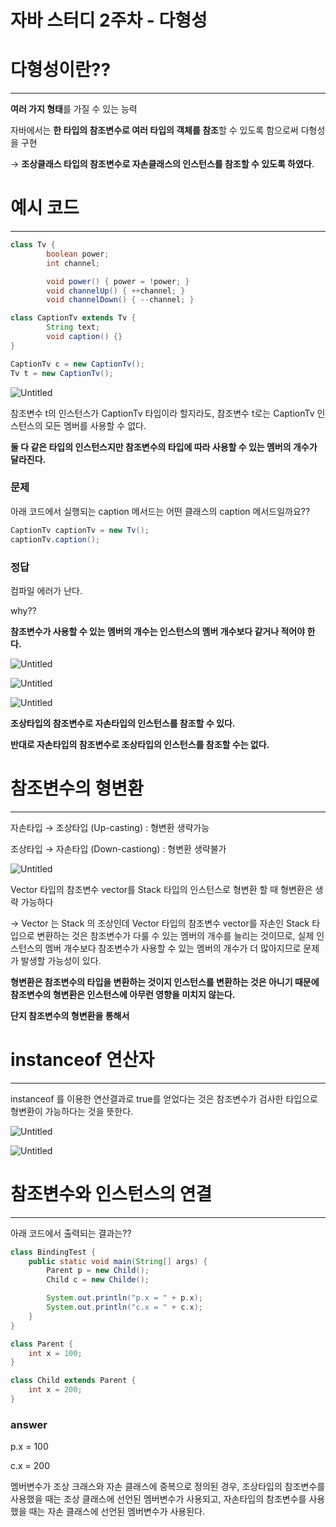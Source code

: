 # 자바 스터디 2주차 - 다형성

# 다형성이란??

---

**여러 가지 형태**를 가질 수 있는 능력

자바에서는 **한 타입의 참조변수로 여러 타입의 객체를 참조**할 수 있도록 함으로써 다형성을 구현

→ **조상클래스 타입의 참조변수로 자손클래스의 인스턴스를 참조할 수 있도록 하였다**.

# 예시 코드

---

```java
class Tv {
		boolean power;
		int channel;

		void power() { power = !power; }
		void channelUp() { ++channel; }
		void channelDown() { --channel; }

class CaptionTv extends Tv {
		String text;
		void caption() {}
}
```

```java
CaptionTv c = new CaptionTv();
Tv t = new CaptionTv();
```

![Untitled](%E1%84%8C%E1%85%A1%E1%84%87%E1%85%A1%20%E1%84%89%E1%85%B3%E1%84%90%E1%85%A5%E1%84%83%E1%85%B5%202%E1%84%8C%E1%85%AE%E1%84%8E%E1%85%A1%20-%20%E1%84%83%E1%85%A1%E1%84%92%E1%85%A7%E1%86%BC%E1%84%89%E1%85%A5%E1%86%BC%201bcb648e4dcd4207b8f464598e69e906/Untitled.png)

참조변수 t의 인스턴스가 CaptionTv 타입이라 할지라도, 참조변수 t로는 CaptionTv 인스턴스의 모든 멤버를 사용할 수 없다.

**둘 다 같은 타입의 인스턴스지만 참조변수의 타입에 따라 사용할 수 있는 멤버의 개수가 달라진다.**

### 문제

아래 코드에서 실행되는 caption 메서드는 어떤 클래스의 caption 메서드일까요??

```java
CaptionTv captionTv = new Tv();
captionTv.caption();
```

### 정답

컴파일 에러가 난다.

why??

**참조변수가 사용할 수 있는 멤버의 개수는 인스턴스의 멤버 개수보다 같거나 적어야 한다.**

![Untitled](%E1%84%8C%E1%85%A1%E1%84%87%E1%85%A1%20%E1%84%89%E1%85%B3%E1%84%90%E1%85%A5%E1%84%83%E1%85%B5%202%E1%84%8C%E1%85%AE%E1%84%8E%E1%85%A1%20-%20%E1%84%83%E1%85%A1%E1%84%92%E1%85%A7%E1%86%BC%E1%84%89%E1%85%A5%E1%86%BC%201bcb648e4dcd4207b8f464598e69e906/Untitled%201.png)

![Untitled](%E1%84%8C%E1%85%A1%E1%84%87%E1%85%A1%20%E1%84%89%E1%85%B3%E1%84%90%E1%85%A5%E1%84%83%E1%85%B5%202%E1%84%8C%E1%85%AE%E1%84%8E%E1%85%A1%20-%20%E1%84%83%E1%85%A1%E1%84%92%E1%85%A7%E1%86%BC%E1%84%89%E1%85%A5%E1%86%BC%201bcb648e4dcd4207b8f464598e69e906/Untitled%202.png)

![Untitled](%E1%84%8C%E1%85%A1%E1%84%87%E1%85%A1%20%E1%84%89%E1%85%B3%E1%84%90%E1%85%A5%E1%84%83%E1%85%B5%202%E1%84%8C%E1%85%AE%E1%84%8E%E1%85%A1%20-%20%E1%84%83%E1%85%A1%E1%84%92%E1%85%A7%E1%86%BC%E1%84%89%E1%85%A5%E1%86%BC%201bcb648e4dcd4207b8f464598e69e906/Untitled%203.png)

**조상타입의 참조변수로 자손타입의 인스턴스를 참조할 수 있다.**

**반대로 자손타입의 참조변수로 조상타입의 인스턴스를 참조할 수는 없다.**

# 참조변수의 형변환

---

자손타입 → 조상타입 (Up-casting) : 형변환 생략가능

조상타입 → 자손타입 (Down-castiong) : 형변환 생략불가

![Untitled](%E1%84%8C%E1%85%A1%E1%84%87%E1%85%A1%20%E1%84%89%E1%85%B3%E1%84%90%E1%85%A5%E1%84%83%E1%85%B5%202%E1%84%8C%E1%85%AE%E1%84%8E%E1%85%A1%20-%20%E1%84%83%E1%85%A1%E1%84%92%E1%85%A7%E1%86%BC%E1%84%89%E1%85%A5%E1%86%BC%201bcb648e4dcd4207b8f464598e69e906/Untitled%204.png)

Vector 타입의 참조변수 vector를 Stack 타입의 인스턴스로 형변환 할 때 형변환은 생략 가능하다

→ Vector 는 Stack 의 조상인데 Vector 타입의 참조변수 vector를 자손인 Stack 타입으로 변환하는 것은 참조변수가 다룰 수 있는 멤버의 개수를 늘리는 것이므로, 실제 인스턴스의 멤버 개수보다 참조변수가 사용할 수 있는 멤버의 개수가 더 많아지므로 문제가 발생할 가능성이 있다.

**형변환은 참조변수의 타입을 변환하는 것이지 인스턴스를 변환하는 것은 아니기 때문에 참조변수의 형변환은 인스턴스에 아무런 영향을 미치지 않는다.**

**단지 참조변수의 형변환을 통해서**

# instanceof 연산자

---

instanceof 를 이용한 연산결과로 true를 얻었다는 것은 참조변수가 검사한 타입으로 형변환이 가능하다는 것을 뜻한다.

![Untitled](%E1%84%8C%E1%85%A1%E1%84%87%E1%85%A1%20%E1%84%89%E1%85%B3%E1%84%90%E1%85%A5%E1%84%83%E1%85%B5%202%E1%84%8C%E1%85%AE%E1%84%8E%E1%85%A1%20-%20%E1%84%83%E1%85%A1%E1%84%92%E1%85%A7%E1%86%BC%E1%84%89%E1%85%A5%E1%86%BC%201bcb648e4dcd4207b8f464598e69e906/Untitled%205.png)

![Untitled](%E1%84%8C%E1%85%A1%E1%84%87%E1%85%A1%20%E1%84%89%E1%85%B3%E1%84%90%E1%85%A5%E1%84%83%E1%85%B5%202%E1%84%8C%E1%85%AE%E1%84%8E%E1%85%A1%20-%20%E1%84%83%E1%85%A1%E1%84%92%E1%85%A7%E1%86%BC%E1%84%89%E1%85%A5%E1%86%BC%201bcb648e4dcd4207b8f464598e69e906/Untitled%206.png)

# 참조변수와 인스턴스의 연결

---

아래 코드에서 출력되는 결과는??

```java
class BindingTest {
	public static void main(String[] args) {
		Parent p = new Child();
		Child c = new Childe();

		System.out.println("p.x = " + p.x);
		System.out.println("c.x = " + c.x);
	}
}

class Parent {
	int x = 100;
}

class Child extends Parent {
	int x = 200;
}
```

### answer

p.x = 100

c.x = 200

멤버변수가 조상 크래스와 자손 클래스에 중복으로 정의된 경우, 조상타입의 참조변수를 사용했을 때는 조상 클래스에 선언된 멤버변수가 사용되고, 자손타입의 참조변수를 사용했을 때는 자손 클래스에 선언된 멤버변수가 사용된다.